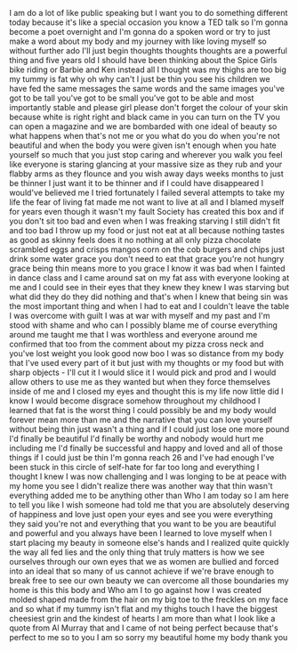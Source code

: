 
I am do a lot of like public speaking
but I want you to do something different
today because it&#39;s like a special
occasion you know a TED talk so I&#39;m
gonna become a poet overnight and I&#39;m
gonna do a spoken word or try to just
make a word about my body and my journey
with like loving myself so without
further ado I&#39;ll just begin thoughts
thoughts thoughts are a powerful thing
and five years old I should have been
thinking about the Spice Girls bike
riding or Barbie and Ken instead all I
thought was my thighs are too big my
tummy is fat why oh why can&#39;t I just be
thin you see his children we have fed
the same messages the same words and the
same images you&#39;ve got to be tall you&#39;ve
got to be small you&#39;ve got to be able
and most importantly stable and please
girl please don&#39;t forget the colour of
your skin because white is right right
and black came in you can turn on the TV
you can open a magazine and we are
bombarded with one ideal of beauty so
what happens when that&#39;s not me or you
what do you do when you&#39;re not beautiful
and when the body you were given isn&#39;t
enough when you hate yourself so much
that you just stop caring and wherever
you walk you feel like everyone is
staring glancing at your massive size as
they rub and your flabby arms as they
flounce and you wish away days weeks
months to just be thinner I just want it
to be thinner
and if I could have disappeared I
would&#39;ve believed me I tried fortunately
I failed several attempts to take my
life the fear of living fat made me not
want to live at all and I blamed myself
for years even though it wasn&#39;t my fault
Society has created this box and if you
don&#39;t sit too bad and even when I was
freaking starving
I still didn&#39;t fit and too bad I throw
up my food or just not eat at all
because nothing tastes as good as skinny
feels does it no nothing at all only
pizza chocolate scrambled eggs and
crisps mangos corn on the cob burgers
and chips just drink some water grace
you don&#39;t need to eat that grace you&#39;re
not hungry grace being thin means more
to you grace I know it was bad when I
fainted in dance class and I came around
sat on my fat ass with everyone looking
at me
and I could see in their eyes that they
knew they knew I was starving but what
did they do they did nothing and that&#39;s
when I knew that being sin was the most
important thing and when I had to eat
and I couldn&#39;t leave the table I was
overcome with guilt I was at war with
myself and my past and I&#39;m stood with
shame and who can I possibly blame me of
course everything around me taught me
that I was worthless and everyone around
me confirmed that too from the comment
about my pizza cross neck and you&#39;ve
lost weight you look good now boo
I was so distance from my body that I&#39;ve
used every part of it but just with my
thoughts or my food but with sharp
objects - I&#39;ll cut it I would slice it I
would pick and prod and I would allow
others to use me as they wanted
but when they force themselves inside of
me and I closed my eyes and thought this
is my life now little did I know I would
become disgrace somehow throughout my
childhood I learned that fat is the
worst thing I could possibly be and my
body would forever mean more than me and
the narrative that you can love yourself
without being thin just wasn&#39;t a thing
and if I could just lose one more pound
I&#39;d finally be beautiful I&#39;d finally be
worthy and nobody would hurt me
including me I&#39;d finally be successful
and happy and loved and all of those
things if I could just be thin I&#39;m gonna
reach 26 and I&#39;ve had enough I&#39;ve been
stuck in this circle of self-hate for
far too long
and everything I thought I knew I was
now challenging and I was longing to be
at peace with my home you see I didn&#39;t
realize there was another way that thin
wasn&#39;t everything added me to be
anything other than Who I am today
so I am here to tell you like I wish
someone had told me that you are
absolutely deserving of happiness and
love just open your eyes and see you
were everything they said you&#39;re not and
everything that you want to be you are
beautiful and powerful and you always
have been I learned to love myself when
I start placing my beauty in someone
else&#39;s hands and I realized quite
quickly the way all fed lies and the
only thing that truly matters is how we
see ourselves through our own eyes that
we as women are bullied and forced into
an ideal that so many of us cannot
achieve if we&#39;re brave enough to break
free to see our own beauty we can
overcome all those boundaries my home is
this this body and Who am I to go
against how I was
created molded shaped made from the hair
on my big toe to the freckles on my face
and so what if my tummy isn&#39;t flat and
my thighs touch I have the biggest
cheesiest grin and the kindest of hearts
I am more than what I look like a quote
from Al Murray that and I came of not
being perfect because that&#39;s perfect to
me so to you I am so sorry
my beautiful home my body thank you
